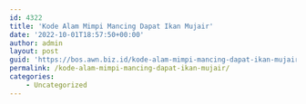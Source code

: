 ```yaml
---
id: 4322
title: 'Kode Alam Mimpi Mancing Dapat Ikan Mujair'
date: '2022-10-01T18:57:50+00:00'
author: admin
layout: post
guid: 'https://bos.awn.biz.id/kode-alam-mimpi-mancing-dapat-ikan-mujair/'
permalink: /kode-alam-mimpi-mancing-dapat-ikan-mujair/
categories:
    - Uncategorized
---
```


